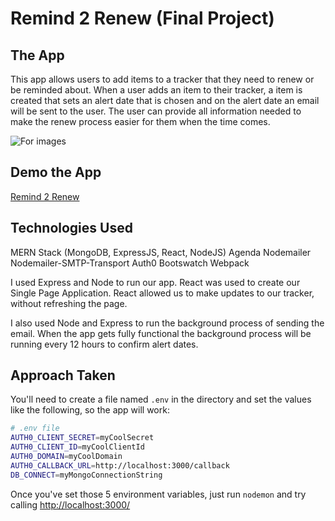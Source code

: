 # Remind 2 Renew (Final Project)
## The App
This app allows users to add items to a tracker that they need to renew or be reminded about. When a user adds an item to their tracker, a item is created that sets an alert date that is chosen and on the alert date an email will be sent to the user. The user can provide all information needed to make the renew process easier for them when the time comes.

![ For images ](img/nameofpic.jpg)

## Demo the App
[Remind 2 Renew](http://remind2renew.herokuapp.com/login)

## Technologies Used

MERN Stack (MongoDB, ExpressJS, React, NodeJS)
Agenda
Nodemailer
Nodemailer-SMTP-Transport
Auth0
Bootswatch
Webpack

I used Express and Node to run our app. React was used to create our Single Page Application. React allowed us to make updates to our tracker, without refreshing the page.

I also used Node and Express to run the background process of sending the email. When the app gets fully functional the background process will be running every 12 hours to confirm alert dates.

## Approach Taken


You'll need to create a file named `.env` in the directory and set the values like the following, so the app will work:

````bash
# .env file
AUTH0_CLIENT_SECRET=myCoolSecret
AUTH0_CLIENT_ID=myCoolClientId
AUTH0_DOMAIN=myCoolDomain
AUTH0_CALLBACK_URL=http://localhost:3000/callback
DB_CONNECT=myMongoConnectionString
````

Once you've set those 5 environment variables, just run `nodemon` and try calling [http://localhost:3000/](http://localhost:3000/)
